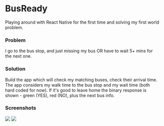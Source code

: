 BusReady
===

Playing around with React Native for the first time and solving my first world problem.

### Problem
I go to the bus stop, and just missing my bus OR have to wait 5+ mins for the next one.

### Solution
Build the app which will check my matching buses, check their arrival time. 
The app considers my walk time to the bus stop and my wait time (both hard coded for now).
If it's good to leave home the binary response is shown - green (YES), red (NO), plus the next bus info.

### Screenshots
![](http://i.imgur.com/kIQk2Na.png)
![](http://i.imgur.com/EXgPcYV.png)

